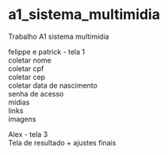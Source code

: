 # a1_sistema_multimidia
Trabalho A1 sistema multimidia


felippe e patrick - tela 1<br>
coletar nome<br>
coletar cpf<br>
coletar cep<br>
coletar data de nascimento<br>
senha de acesso<br>
mídias<br>
links<br>
imagens<br>


Alex - tela 3<br>
Tela de resultado + ajustes finais
